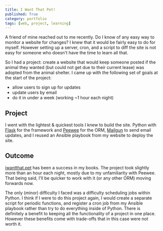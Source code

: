 ```yaml
---
title: I Want That Pet!
published: True
category: portfolio
tags: [web, project, learning]
---
```


A friend of mine reached out to me recently. Do I know of any easy way to
monitor a website for changes? I knew that it would be fairly easy to do for
myself. However setting up a server, cron, and a script to diff the site is not
easy for someone who doesn't have the time to learn all that.

So I had a project: create a website that would keep someone posted if the
animal they wanted (but could not get due to their current lease) was
adopted from the animal shelter. I came up with the following set of goals at
the start of the project:

- allow users to sign up for updates
- update users by email
- do it in under a week (working ~1 hour each night)

## Project

I went with the lightest & quickest tools I knew to build the site. Python with
[Flask](http://flask.pocoo.org/) for the framework and
[Peewee](http://docs.peewee-orm.com/en/latest/) for the ORM,
[Mailgun](https://www.mailgun.com/) to send email updates,
and I reused an Ansible playbook from my website to deploy the site.

## Outcome

[iwantthat.pet](https://iwantthat.pet/) has been a success in my books.
The project took slightly more than an hour each night, mostly due to my
unfamiliarity with Peewee. That being said, I'll be quicker to work with it
(or any other ORM) moving forwards now.

The only (minor) difficulty I faced was a difficulty scheduling jobs within
Python. I think if I were to do this project again, I would create a separate
script for periodic functions, and register a cron job from my Ansible playbook
rather than try to do everything inside of Python. There is definitely a benefit
to keeping all the functionality of a project in one place. However these
benefits come with trade-offs that in this case were not worth it.

